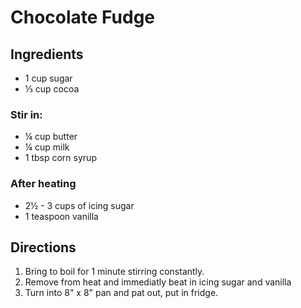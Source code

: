 # Chocolate Fudge

## Ingredients
 * 1 cup sugar
 * ⅓ cup cocoa

### Stir in:
 * ¼ cup butter
 * ¼ cup milk
 * 1 tbsp corn syrup

### After heating
 * 2½ - 3 cups of icing sugar
 * 1 teaspoon vanilla

## Directions
1. Bring to boil for 1 minute stirring constantly.
2. Remove from heat and immediatly beat in icing sugar and vanilla
3. Turn into 8" x 8" pan and pat out, put in fridge. 
